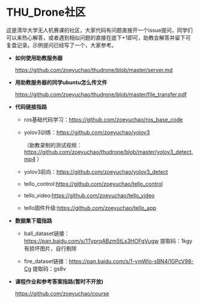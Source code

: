 # THU_Drone社区
这是清华大学无人机赛课的社区，大家代码有问题直接开一个issue提问，同学们可以来热心解答，或者遇到相似问题的直接在底下+1即可，助教会解答并留下可复盘记录。示例提问已经写了一个，大家参考。

- **如何使用助教服务器**

  https://github.com/zoeyuchao/thudrone/blob/master/server.md


- **用助教服务器的同学ubuntu怎么传文件**

  https://github.com/zoeyuchao/thudrone/blob/master/file_transfer.pdf


- **代码链接指路**

  - ros基础代码学习：https://github.com/zoeyuchao/ros_base_code

  - yolov3训练：https://github.com/zoeyuchao/yolov3 

    （助教录制的测试视频：https://github.com/zoeyuchao/thudrone/blob/master/yolov3_detect.mp4 ）

  - yolov3前向：https://github.com/zoeyuchao/yolov3_detect

  - tello_control:https://github.com/zoeyuchao/tello_control

  - tello_video:https://github.com/zoeyuchao/tello_video

  - tello固件升级:https://github.com/zoeyuchao/tello_app


- **数据集下载指路**

  - ball_dataset链接：https://pan.baidu.com/s/1TyprqABzm5tLs3HOFgVugw  提取码：1kgy 有损坏图片，自行剔除

  - fire_dataset链接：https://pan.baidu.com/s/1-ymWlo-sBN4i1GPcV98-Cg  提取码：gs8v 


- **课程作业和参考答案指路(暂时不开放)**

  https://github.com/zoeyuchao/course


